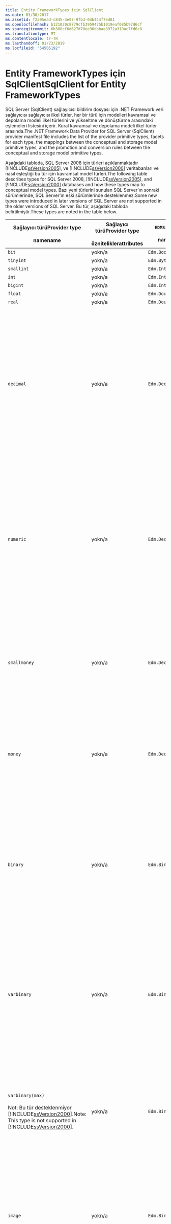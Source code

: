 ```yaml
---
title: Entity FrameworkTypes için SqlClient
ms.date: 03/30/2017
ms.assetid: f2a95ead-c845-4e97-9fb3-04b444f7ed81
ms.openlocfilehash: b121020c8779cfb3959425b1019eaf085b97d6cf
ms.sourcegitcommit: 6b308cf6d627d78ee36dbbae8972a310ac7fd6c8
ms.translationtype: MT
ms.contentlocale: tr-TR
ms.lasthandoff: 01/23/2019
ms.locfileid: "54505192"
---
```

# <a name="sqlclient-for-entity-frameworktypes"></a><span data-ttu-id="0f301-102">Entity FrameworkTypes için SqlClient</span><span class="sxs-lookup"><span data-stu-id="0f301-102">SqlClient for Entity FrameworkTypes</span></span>
<span data-ttu-id="0f301-103">SQL Server (SqlClient) sağlayıcısı bildirim dosyası için .NET Framework veri sağlayıcısı sağlayıcısı ilkel türler, her bir türü için modelleri kavramsal ve depolama modeli ilkel türlerini ve yükseltme ve dönüştürme arasındaki eşlemeleri listesini içerir. Kural kavramsal ve depolama modeli ilkel türler arasında.</span><span class="sxs-lookup"><span data-stu-id="0f301-103">The .NET Framework Data Provider for SQL Server (SqlClient) provider manifest file includes the list of the provider primitive types, facets for each type, the mappings between the conceptual and storage model primitive types, and the promotion and conversion rules between the conceptual and storage model primitive types.</span></span>  
  
 <span data-ttu-id="0f301-104">Aşağıdaki tabloda, SQL Server 2008 için türleri açıklanmaktadır [!INCLUDE[ssVersion2005](../../../../../includes/ssversion2005-md.md)], ve [!INCLUDE[ssVersion2000](../../../../../includes/ssversion2000-md.md)] veritabanları ve nasıl eşleştiği bu tür için kavramsal model türleri.</span><span class="sxs-lookup"><span data-stu-id="0f301-104">The following table describes types for SQL Server 2008, [!INCLUDE[ssVersion2005](../../../../../includes/ssversion2005-md.md)], and [!INCLUDE[ssVersion2000](../../../../../includes/ssversion2000-md.md)] databases and how these types map to conceptual model types.</span></span> <span data-ttu-id="0f301-105">Bazı yeni türlerini sunulan SQL Server'ın sonraki sürümlerinde, SQL Server'ın eski sürümlerinde desteklenmez.</span><span class="sxs-lookup"><span data-stu-id="0f301-105">Some new types were introduced in later versions of SQL Server are not supported in the older versions of SQL Server.</span></span> <span data-ttu-id="0f301-106">Bu tür, aşağıdaki tabloda belirtilmiştir.</span><span class="sxs-lookup"><span data-stu-id="0f301-106">These types are noted in the table below.</span></span>  
  
|<span data-ttu-id="0f301-107">Sağlayıcı türü</span><span class="sxs-lookup"><span data-stu-id="0f301-107">Provider type</span></span><br /><br /> <span data-ttu-id="0f301-108">name</span><span class="sxs-lookup"><span data-stu-id="0f301-108">name</span></span>|<span data-ttu-id="0f301-109">Sağlayıcı türü</span><span class="sxs-lookup"><span data-stu-id="0f301-109">Provider type</span></span><br /><br /> <span data-ttu-id="0f301-110">öznitelikler</span><span class="sxs-lookup"><span data-stu-id="0f301-110">attributes</span></span>|`EDMSimpleType`<br /><br /> <span data-ttu-id="0f301-111">name</span><span class="sxs-lookup"><span data-stu-id="0f301-111">name</span></span>|<span data-ttu-id="0f301-112">Özellikleri</span><span class="sxs-lookup"><span data-stu-id="0f301-112">Facets</span></span>|  
|----------------------------|----------------------------------|------------------------------|------------|  
|`bit`|<span data-ttu-id="0f301-113">yok</span><span class="sxs-lookup"><span data-stu-id="0f301-113">n/a</span></span>|`Edm.Boolean`|<span data-ttu-id="0f301-114">yok</span><span class="sxs-lookup"><span data-stu-id="0f301-114">n/a</span></span>|  
|`tinyint`|<span data-ttu-id="0f301-115">yok</span><span class="sxs-lookup"><span data-stu-id="0f301-115">n/a</span></span>|`Edm.Byte`|<span data-ttu-id="0f301-116">yok</span><span class="sxs-lookup"><span data-stu-id="0f301-116">n/a</span></span>|  
|`smallint`|<span data-ttu-id="0f301-117">yok</span><span class="sxs-lookup"><span data-stu-id="0f301-117">n/a</span></span>|`Edm.Int16`|<span data-ttu-id="0f301-118">yok</span><span class="sxs-lookup"><span data-stu-id="0f301-118">n/a</span></span>|  
|`int`|<span data-ttu-id="0f301-119">yok</span><span class="sxs-lookup"><span data-stu-id="0f301-119">n/a</span></span>|`Edm.Int32`|<span data-ttu-id="0f301-120">yok</span><span class="sxs-lookup"><span data-stu-id="0f301-120">n/a</span></span>|  
|`bigint`|<span data-ttu-id="0f301-121">yok</span><span class="sxs-lookup"><span data-stu-id="0f301-121">n/a</span></span>|`Edm.Int64`|<span data-ttu-id="0f301-122">yok</span><span class="sxs-lookup"><span data-stu-id="0f301-122">n/a</span></span>|  
|`float`|<span data-ttu-id="0f301-123">yok</span><span class="sxs-lookup"><span data-stu-id="0f301-123">n/a</span></span>|`Edm.Double`|<span data-ttu-id="0f301-124">yok</span><span class="sxs-lookup"><span data-stu-id="0f301-124">n/a</span></span>|  
|`real`|<span data-ttu-id="0f301-125">yok</span><span class="sxs-lookup"><span data-stu-id="0f301-125">n/a</span></span>|`Edm.Double`|<span data-ttu-id="0f301-126">yok</span><span class="sxs-lookup"><span data-stu-id="0f301-126">n/a</span></span>|  
|`decimal`|<span data-ttu-id="0f301-127">yok</span><span class="sxs-lookup"><span data-stu-id="0f301-127">n/a</span></span>|`Edm.Decimal`|<span data-ttu-id="0f301-128">Duyarlık:</span><span class="sxs-lookup"><span data-stu-id="0f301-128">Precision:</span></span><br /><br /> <span data-ttu-id="0f301-129">-En az: 1.</span><span class="sxs-lookup"><span data-stu-id="0f301-129">- Minimum: 1</span></span><br /><br /> <span data-ttu-id="0f301-130">-En fazla: 38</span><span class="sxs-lookup"><span data-stu-id="0f301-130">- Maximum: 38</span></span><br /><br /> <span data-ttu-id="0f301-131">-Varsayılan: 18</span><span class="sxs-lookup"><span data-stu-id="0f301-131">- Default: 18</span></span><br /><br /> <span data-ttu-id="0f301-132">-Sabit: False</span><span class="sxs-lookup"><span data-stu-id="0f301-132">- Constant: False</span></span><br /><br /> <span data-ttu-id="0f301-133">Ölçek:</span><span class="sxs-lookup"><span data-stu-id="0f301-133">Scale:</span></span><br /><br /> <span data-ttu-id="0f301-134">-En az: 0</span><span class="sxs-lookup"><span data-stu-id="0f301-134">- Minimum: 0</span></span><br /><br /> <span data-ttu-id="0f301-135">-En fazla: 38</span><span class="sxs-lookup"><span data-stu-id="0f301-135">- Maximum: 38</span></span><br /><br /> <span data-ttu-id="0f301-136">-Varsayılan: 0</span><span class="sxs-lookup"><span data-stu-id="0f301-136">- Default: 0</span></span><br /><br /> <span data-ttu-id="0f301-137">-Sabit: False</span><span class="sxs-lookup"><span data-stu-id="0f301-137">- Constant: False</span></span>|  
|`numeric`|<span data-ttu-id="0f301-138">yok</span><span class="sxs-lookup"><span data-stu-id="0f301-138">n/a</span></span>|`Edm.Decimal`|<span data-ttu-id="0f301-139">Duyarlık:</span><span class="sxs-lookup"><span data-stu-id="0f301-139">Precision:</span></span><br /><br /> <span data-ttu-id="0f301-140">-En az: 1.</span><span class="sxs-lookup"><span data-stu-id="0f301-140">- Minimum: 1</span></span><br /><br /> <span data-ttu-id="0f301-141">-En fazla: 38</span><span class="sxs-lookup"><span data-stu-id="0f301-141">- Maximum: 38</span></span><br /><br /> <span data-ttu-id="0f301-142">-Varsayılan: 18</span><span class="sxs-lookup"><span data-stu-id="0f301-142">- Default: 18</span></span><br /><br /> <span data-ttu-id="0f301-143">-Sabit: False</span><span class="sxs-lookup"><span data-stu-id="0f301-143">- Constant: False</span></span><br /><br /> <span data-ttu-id="0f301-144">Ölçek:</span><span class="sxs-lookup"><span data-stu-id="0f301-144">Scale:</span></span><br /><br /> <span data-ttu-id="0f301-145">-En az: 0</span><span class="sxs-lookup"><span data-stu-id="0f301-145">- Minimum: 0</span></span><br /><br /> <span data-ttu-id="0f301-146">-En fazla: 38</span><span class="sxs-lookup"><span data-stu-id="0f301-146">- Maximum: 38</span></span><br /><br /> <span data-ttu-id="0f301-147">-Varsayılan: 0</span><span class="sxs-lookup"><span data-stu-id="0f301-147">- Default: 0</span></span><br /><br /> <span data-ttu-id="0f301-148">-Sabit: False</span><span class="sxs-lookup"><span data-stu-id="0f301-148">- Constant: False</span></span>|  
|`smallmoney`|<span data-ttu-id="0f301-149">yok</span><span class="sxs-lookup"><span data-stu-id="0f301-149">n/a</span></span>|`Edm.Decimal`|<span data-ttu-id="0f301-150">Duyarlık:</span><span class="sxs-lookup"><span data-stu-id="0f301-150">Precision:</span></span><br /><br /> <span data-ttu-id="0f301-151">-Varsayılan: 10</span><span class="sxs-lookup"><span data-stu-id="0f301-151">- Default: 10</span></span><br /><br /> <span data-ttu-id="0f301-152">-Sabit: Doğru</span><span class="sxs-lookup"><span data-stu-id="0f301-152">- Constant: True</span></span><br /><br /> <span data-ttu-id="0f301-153">Ölçek:</span><span class="sxs-lookup"><span data-stu-id="0f301-153">Scale:</span></span><br /><br /> <span data-ttu-id="0f301-154">-Varsayılan: 4</span><span class="sxs-lookup"><span data-stu-id="0f301-154">- Default: 4</span></span><br /><br /> <span data-ttu-id="0f301-155">-Sabit: Doğru</span><span class="sxs-lookup"><span data-stu-id="0f301-155">- Constant: True</span></span>|  
|`money`|<span data-ttu-id="0f301-156">yok</span><span class="sxs-lookup"><span data-stu-id="0f301-156">n/a</span></span>|`Edm.Decimal`|<span data-ttu-id="0f301-157">Duyarlık:</span><span class="sxs-lookup"><span data-stu-id="0f301-157">Precision:</span></span><br /><br /> <span data-ttu-id="0f301-158">-Varsayılan: 19</span><span class="sxs-lookup"><span data-stu-id="0f301-158">- Default: 19</span></span><br /><br /> <span data-ttu-id="0f301-159">-Sabit: Doğru</span><span class="sxs-lookup"><span data-stu-id="0f301-159">- Constant: True</span></span><br /><br /> <span data-ttu-id="0f301-160">Ölçek:</span><span class="sxs-lookup"><span data-stu-id="0f301-160">Scale:</span></span><br /><br /> <span data-ttu-id="0f301-161">-Varsayılan: 4</span><span class="sxs-lookup"><span data-stu-id="0f301-161">- Default: 4</span></span><br /><br /> <span data-ttu-id="0f301-162">-Sabit: Doğru</span><span class="sxs-lookup"><span data-stu-id="0f301-162">- Constant: True</span></span>|  
|`binary`|<span data-ttu-id="0f301-163">yok</span><span class="sxs-lookup"><span data-stu-id="0f301-163">n/a</span></span>|`Edm.Binary`|<span data-ttu-id="0f301-164">MaxLength:</span><span class="sxs-lookup"><span data-stu-id="0f301-164">MaxLength:</span></span><br /><br /> <span data-ttu-id="0f301-165">-En az: 1.</span><span class="sxs-lookup"><span data-stu-id="0f301-165">- Minimum: 1</span></span><br /><br /> <span data-ttu-id="0f301-166">-En fazla: 8000</span><span class="sxs-lookup"><span data-stu-id="0f301-166">- Maximum: 8000</span></span><br /><br /> <span data-ttu-id="0f301-167">-Varsayılan: 8000</span><span class="sxs-lookup"><span data-stu-id="0f301-167">- Default: 8000</span></span><br /><br /> <span data-ttu-id="0f301-168">-Sabit: False</span><span class="sxs-lookup"><span data-stu-id="0f301-168">- Constant: False</span></span><br /><br /> <span data-ttu-id="0f301-169">FixedLength:</span><span class="sxs-lookup"><span data-stu-id="0f301-169">FixedLength:</span></span><br /><br /> <span data-ttu-id="0f301-170">-Varsayılan: Doğru</span><span class="sxs-lookup"><span data-stu-id="0f301-170">- Default: True</span></span><br /><br /> <span data-ttu-id="0f301-171">-Sabit: Doğru</span><span class="sxs-lookup"><span data-stu-id="0f301-171">- Constant: True</span></span>|  
|`varbinary`|<span data-ttu-id="0f301-172">yok</span><span class="sxs-lookup"><span data-stu-id="0f301-172">n/a</span></span>|`Edm.Binary`|<span data-ttu-id="0f301-173">MaxLength:</span><span class="sxs-lookup"><span data-stu-id="0f301-173">MaxLength:</span></span><br /><br /> <span data-ttu-id="0f301-174">-En az: 1.</span><span class="sxs-lookup"><span data-stu-id="0f301-174">- Minimum: 1</span></span><br /><br /> <span data-ttu-id="0f301-175">-En fazla: 8000</span><span class="sxs-lookup"><span data-stu-id="0f301-175">- Maximum: 8000</span></span><br /><br /> <span data-ttu-id="0f301-176">-Varsayılan: 8000</span><span class="sxs-lookup"><span data-stu-id="0f301-176">- Default: 8000</span></span><br /><br /> <span data-ttu-id="0f301-177">-Sabit: False</span><span class="sxs-lookup"><span data-stu-id="0f301-177">- Constant: False</span></span><br /><br /> <span data-ttu-id="0f301-178">FixedLength:</span><span class="sxs-lookup"><span data-stu-id="0f301-178">FixedLength:</span></span><br /><br /> <span data-ttu-id="0f301-179">-Varsayılan: False</span><span class="sxs-lookup"><span data-stu-id="0f301-179">- Default: False</span></span><br /><br /> <span data-ttu-id="0f301-180">-Sabit: Doğru</span><span class="sxs-lookup"><span data-stu-id="0f301-180">- Constant: True</span></span>|  
|`varbinary(max)`<br /><br /> <span data-ttu-id="0f301-181">Not: Bu tür desteklenmiyor [!INCLUDE[ssVersion2000](../../../../../includes/ssversion2000-md.md)].</span><span class="sxs-lookup"><span data-stu-id="0f301-181">Note: This type is not supported in [!INCLUDE[ssVersion2000](../../../../../includes/ssversion2000-md.md)].</span></span>|<span data-ttu-id="0f301-182">yok</span><span class="sxs-lookup"><span data-stu-id="0f301-182">n/a</span></span>|`Edm.Binary`|<span data-ttu-id="0f301-183">MaxLength:</span><span class="sxs-lookup"><span data-stu-id="0f301-183">MaxLength:</span></span><br /><br /> <span data-ttu-id="0f301-184">-Varsayılan: 214748364780</span><span class="sxs-lookup"><span data-stu-id="0f301-184">- Default: 214748364780</span></span><br /><br /> <span data-ttu-id="0f301-185">-Sabit: Doğru</span><span class="sxs-lookup"><span data-stu-id="0f301-185">- Constant: True</span></span><br /><br /> <span data-ttu-id="0f301-186">FixedLength:</span><span class="sxs-lookup"><span data-stu-id="0f301-186">FixedLength:</span></span><br /><br /> <span data-ttu-id="0f301-187">-Varsayılan: False</span><span class="sxs-lookup"><span data-stu-id="0f301-187">- Default: False</span></span><br /><br /> <span data-ttu-id="0f301-188">-Sabit: Doğru</span><span class="sxs-lookup"><span data-stu-id="0f301-188">- Constant: True</span></span>|  
|`image`|<span data-ttu-id="0f301-189">yok</span><span class="sxs-lookup"><span data-stu-id="0f301-189">n/a</span></span>|`Edm.Binary`|<span data-ttu-id="0f301-190">MaxLength:</span><span class="sxs-lookup"><span data-stu-id="0f301-190">MaxLength:</span></span><br /><br /> <span data-ttu-id="0f301-191">-Varsayılan: 2147483647</span><span class="sxs-lookup"><span data-stu-id="0f301-191">- Default: 2147483647</span></span><br /><br /> <span data-ttu-id="0f301-192">-Sabit: Doğru</span><span class="sxs-lookup"><span data-stu-id="0f301-192">- Constant: True</span></span><br /><br /> <span data-ttu-id="0f301-193">FixedLength:</span><span class="sxs-lookup"><span data-stu-id="0f301-193">FixedLength:</span></span><br /><br /> <span data-ttu-id="0f301-194">-Varsayılan: False</span><span class="sxs-lookup"><span data-stu-id="0f301-194">- Default: False</span></span><br /><br /> <span data-ttu-id="0f301-195">-Sabit: Doğru</span><span class="sxs-lookup"><span data-stu-id="0f301-195">- Constant: True</span></span>|  
|`timestamp`|<span data-ttu-id="0f301-196">yok</span><span class="sxs-lookup"><span data-stu-id="0f301-196">n/a</span></span>|`Edm.Binary`|<span data-ttu-id="0f301-197">MaxLength:</span><span class="sxs-lookup"><span data-stu-id="0f301-197">MaxLength:</span></span><br /><br /> <span data-ttu-id="0f301-198">-Varsayılan: 8</span><span class="sxs-lookup"><span data-stu-id="0f301-198">- Default: 8</span></span><br /><br /> <span data-ttu-id="0f301-199">-Sabit: Doğru</span><span class="sxs-lookup"><span data-stu-id="0f301-199">- Constant: True</span></span><br /><br /> <span data-ttu-id="0f301-200">FixedLength:</span><span class="sxs-lookup"><span data-stu-id="0f301-200">FixedLength:</span></span><br /><br /> <span data-ttu-id="0f301-201">-Varsayılan: Doğru</span><span class="sxs-lookup"><span data-stu-id="0f301-201">- Default: True</span></span><br /><br /> <span data-ttu-id="0f301-202">-Sabit: Doğru</span><span class="sxs-lookup"><span data-stu-id="0f301-202">- Constant: True</span></span>|  
|`rowversion`|<span data-ttu-id="0f301-203">yok</span><span class="sxs-lookup"><span data-stu-id="0f301-203">n/a</span></span>|`Edm.Binary`|<span data-ttu-id="0f301-204">MaxLength:</span><span class="sxs-lookup"><span data-stu-id="0f301-204">MaxLength:</span></span><br /><br /> <span data-ttu-id="0f301-205">-Varsayılan: 8</span><span class="sxs-lookup"><span data-stu-id="0f301-205">- Default: 8</span></span><br /><br /> <span data-ttu-id="0f301-206">-Sabit: Doğru</span><span class="sxs-lookup"><span data-stu-id="0f301-206">- Constant: True</span></span><br /><br /> <span data-ttu-id="0f301-207">FixedLength:</span><span class="sxs-lookup"><span data-stu-id="0f301-207">FixedLength:</span></span><br /><br /> <span data-ttu-id="0f301-208">-Varsayılan: Doğru</span><span class="sxs-lookup"><span data-stu-id="0f301-208">- Default: True</span></span><br /><br /> <span data-ttu-id="0f301-209">-Sabit: Doğru</span><span class="sxs-lookup"><span data-stu-id="0f301-209">- Constant: True</span></span>|  
|`smalldatetime`|<span data-ttu-id="0f301-210">yok</span><span class="sxs-lookup"><span data-stu-id="0f301-210">n/a</span></span>|`Edm.DateTime`|<span data-ttu-id="0f301-211">Duyarlık:</span><span class="sxs-lookup"><span data-stu-id="0f301-211">Precision:</span></span><br /><br /> <span data-ttu-id="0f301-212">-Varsayılan: 0</span><span class="sxs-lookup"><span data-stu-id="0f301-212">- Default: 0</span></span><br /><br /> <span data-ttu-id="0f301-213">-Sabit: Doğru</span><span class="sxs-lookup"><span data-stu-id="0f301-213">- Constant: True</span></span>|  
|`datetime`|<span data-ttu-id="0f301-214">yok</span><span class="sxs-lookup"><span data-stu-id="0f301-214">n/a</span></span>|`Edm.DateTime`|<span data-ttu-id="0f301-215">Duyarlık:</span><span class="sxs-lookup"><span data-stu-id="0f301-215">Precision:</span></span><br /><br /> <span data-ttu-id="0f301-216">-Varsayılan: 3</span><span class="sxs-lookup"><span data-stu-id="0f301-216">- Default: 3</span></span><br /><br /> <span data-ttu-id="0f301-217">-Sabit: Doğru</span><span class="sxs-lookup"><span data-stu-id="0f301-217">- Constant: True</span></span>|  
|`date`<br /><br /> <span data-ttu-id="0f301-218">Not: Bu tür, SQL Server 2005 ve SQL Server 2000'de desteklenmiyor.</span><span class="sxs-lookup"><span data-stu-id="0f301-218">Note: This type is not supported in SQL Server 2005 and SQL Server 2000.</span></span>|<span data-ttu-id="0f301-219">yok</span><span class="sxs-lookup"><span data-stu-id="0f301-219">n/a</span></span>|`Edm.DateTime`|<span data-ttu-id="0f301-220">Duyarlık:</span><span class="sxs-lookup"><span data-stu-id="0f301-220">Precision:</span></span><br /><br /> <span data-ttu-id="0f301-221">-Varsayılan: 0</span><span class="sxs-lookup"><span data-stu-id="0f301-221">- Default: 0</span></span><br /><br /> <span data-ttu-id="0f301-222">-Sabit: False</span><span class="sxs-lookup"><span data-stu-id="0f301-222">- Constant: False</span></span>|  
|`time`<br /><br /> <span data-ttu-id="0f301-223">Not: Bu tür, SQL Server 2005 ve SQL Server 2000'de desteklenmiyor.</span><span class="sxs-lookup"><span data-stu-id="0f301-223">Note: This type is not supported in SQL Server 2005 and SQL Server 2000.</span></span>|<span data-ttu-id="0f301-224">yok</span><span class="sxs-lookup"><span data-stu-id="0f301-224">n/a</span></span>|`Edm.Time`|<span data-ttu-id="0f301-225">Duyarlık:</span><span class="sxs-lookup"><span data-stu-id="0f301-225">Precision:</span></span><br /><br /> <span data-ttu-id="0f301-226">-Varsayılan: 7</span><span class="sxs-lookup"><span data-stu-id="0f301-226">- Default: 7</span></span><br /><br /> <span data-ttu-id="0f301-227">-Sabit: False</span><span class="sxs-lookup"><span data-stu-id="0f301-227">- Constant: False</span></span>|  
|`datetime2`<br /><br /> <span data-ttu-id="0f301-228">Not: Bu tür, SQL Server 2005 ve SQL Server 2000'de desteklenmiyor.</span><span class="sxs-lookup"><span data-stu-id="0f301-228">Note: This type is not supported in SQL Server 2005 and SQL Server 2000.</span></span>|<span data-ttu-id="0f301-229">yok</span><span class="sxs-lookup"><span data-stu-id="0f301-229">n/a</span></span>|`Edm.DateTime`|<span data-ttu-id="0f301-230">Duyarlık:</span><span class="sxs-lookup"><span data-stu-id="0f301-230">Precision:</span></span><br /><br /> <span data-ttu-id="0f301-231">-Varsayılan: 7</span><span class="sxs-lookup"><span data-stu-id="0f301-231">- Default: 7</span></span><br /><br /> <span data-ttu-id="0f301-232">-Sabit: False</span><span class="sxs-lookup"><span data-stu-id="0f301-232">- Constant: False</span></span>|  
|`datetimeoffset`<br /><br /> <span data-ttu-id="0f301-233">Not: Bu tür, SQL Server 2005 ve SQL Server 2000'de desteklenmiyor.</span><span class="sxs-lookup"><span data-stu-id="0f301-233">Note: This type is not supported in SQL Server 2005 and SQL Server 2000.</span></span>|<span data-ttu-id="0f301-234">yok</span><span class="sxs-lookup"><span data-stu-id="0f301-234">n/a</span></span>|`Edm.DateTimeOffset`|<span data-ttu-id="0f301-235">Duyarlık:</span><span class="sxs-lookup"><span data-stu-id="0f301-235">Precision:</span></span><br /><br /> <span data-ttu-id="0f301-236">-Varsayılan: 7</span><span class="sxs-lookup"><span data-stu-id="0f301-236">- Default: 7</span></span><br /><br /> <span data-ttu-id="0f301-237">-Sabit: False</span><span class="sxs-lookup"><span data-stu-id="0f301-237">- Constant: False</span></span>|  
|`nvarchar`<br /><br /> <span data-ttu-id="0f301-238">Not: Bu tür desteklenmiyor [!INCLUDE[ssVersion2000](../../../../../includes/ssversion2000-md.md)].</span><span class="sxs-lookup"><span data-stu-id="0f301-238">Note: This type is not supported in [!INCLUDE[ssVersion2000](../../../../../includes/ssversion2000-md.md)].</span></span>|<span data-ttu-id="0f301-239">yok</span><span class="sxs-lookup"><span data-stu-id="0f301-239">n/a</span></span>|`Edm.String`|<span data-ttu-id="0f301-240">MaxLength:</span><span class="sxs-lookup"><span data-stu-id="0f301-240">MaxLength:</span></span><br /><br /> <span data-ttu-id="0f301-241">-En az: 1.</span><span class="sxs-lookup"><span data-stu-id="0f301-241">- Minimum: 1</span></span><br /><br /> <span data-ttu-id="0f301-242">-En fazla: 4000</span><span class="sxs-lookup"><span data-stu-id="0f301-242">- Maximum: 4000</span></span><br /><br /> <span data-ttu-id="0f301-243">-Varsayılan: 4000</span><span class="sxs-lookup"><span data-stu-id="0f301-243">- Default: 4000</span></span><br /><br /> <span data-ttu-id="0f301-244">-Sabit: False</span><span class="sxs-lookup"><span data-stu-id="0f301-244">- Constant: False</span></span><br /><br /> <span data-ttu-id="0f301-245">Unicode:</span><span class="sxs-lookup"><span data-stu-id="0f301-245">Unicode:</span></span><br /><br /> <span data-ttu-id="0f301-246">-Varsayılan: Doğru</span><span class="sxs-lookup"><span data-stu-id="0f301-246">- Default: True</span></span><br /><br /> <span data-ttu-id="0f301-247">-Sabit: Doğru</span><span class="sxs-lookup"><span data-stu-id="0f301-247">- Constant: True</span></span><br /><br /> <span data-ttu-id="0f301-248">FixedLength:</span><span class="sxs-lookup"><span data-stu-id="0f301-248">FixedLength:</span></span><br /><br /> <span data-ttu-id="0f301-249">-Varsayılan: False</span><span class="sxs-lookup"><span data-stu-id="0f301-249">- Default: False</span></span><br /><br /> <span data-ttu-id="0f301-250">-Sabit: Doğru</span><span class="sxs-lookup"><span data-stu-id="0f301-250">- Constant: True</span></span>|  
|`varchar`<br /><br /> <span data-ttu-id="0f301-251">Not: Bu tür desteklenmiyor [!INCLUDE[ssVersion2000](../../../../../includes/ssversion2000-md.md)].</span><span class="sxs-lookup"><span data-stu-id="0f301-251">Note: This type is not supported in [!INCLUDE[ssVersion2000](../../../../../includes/ssversion2000-md.md)].</span></span>|<span data-ttu-id="0f301-252">yok</span><span class="sxs-lookup"><span data-stu-id="0f301-252">n/a</span></span>|`Edm.String`|<span data-ttu-id="0f301-253">MaxLength:</span><span class="sxs-lookup"><span data-stu-id="0f301-253">MaxLength:</span></span><br /><br /> <span data-ttu-id="0f301-254">-En az: 1.</span><span class="sxs-lookup"><span data-stu-id="0f301-254">- Minimum: 1</span></span><br /><br /> <span data-ttu-id="0f301-255">-En fazla: 8000</span><span class="sxs-lookup"><span data-stu-id="0f301-255">- Maximum: 8000</span></span><br /><br /> <span data-ttu-id="0f301-256">-Varsayılan: 8000</span><span class="sxs-lookup"><span data-stu-id="0f301-256">- Default: 8000</span></span><br /><br /> <span data-ttu-id="0f301-257">-Sabit: False</span><span class="sxs-lookup"><span data-stu-id="0f301-257">- Constant: False</span></span><br /><br /> <span data-ttu-id="0f301-258">Unicode:</span><span class="sxs-lookup"><span data-stu-id="0f301-258">Unicode:</span></span><br /><br /> <span data-ttu-id="0f301-259">-Varsayılan: False</span><span class="sxs-lookup"><span data-stu-id="0f301-259">- Default: False</span></span><br /><br /> <span data-ttu-id="0f301-260">-Sabit: Doğru</span><span class="sxs-lookup"><span data-stu-id="0f301-260">- Constant: True</span></span><br /><br /> <span data-ttu-id="0f301-261">FixedLength:</span><span class="sxs-lookup"><span data-stu-id="0f301-261">FixedLength:</span></span><br /><br /> <span data-ttu-id="0f301-262">-Varsayılan: False</span><span class="sxs-lookup"><span data-stu-id="0f301-262">- Default: False</span></span><br /><br /> <span data-ttu-id="0f301-263">-Sabit: Doğru</span><span class="sxs-lookup"><span data-stu-id="0f301-263">- Constant: True</span></span>|  
|`char`|<span data-ttu-id="0f301-264">yok</span><span class="sxs-lookup"><span data-stu-id="0f301-264">n/a</span></span>|`Edm.String`|<span data-ttu-id="0f301-265">MaxLength:</span><span class="sxs-lookup"><span data-stu-id="0f301-265">MaxLength:</span></span><br /><br /> <span data-ttu-id="0f301-266">-En az: 1.</span><span class="sxs-lookup"><span data-stu-id="0f301-266">- Minimum: 1</span></span><br /><br /> <span data-ttu-id="0f301-267">-En fazla: 8000</span><span class="sxs-lookup"><span data-stu-id="0f301-267">- Maximum: 8000</span></span><br /><br /> <span data-ttu-id="0f301-268">-Varsayılan: 8000</span><span class="sxs-lookup"><span data-stu-id="0f301-268">- Default: 8000</span></span><br /><br /> <span data-ttu-id="0f301-269">-Sabit: False</span><span class="sxs-lookup"><span data-stu-id="0f301-269">- Constant: False</span></span><br /><br /> <span data-ttu-id="0f301-270">Unicode:</span><span class="sxs-lookup"><span data-stu-id="0f301-270">Unicode:</span></span><br /><br /> <span data-ttu-id="0f301-271">-Varsayılan: False</span><span class="sxs-lookup"><span data-stu-id="0f301-271">- Default: False</span></span><br /><br /> <span data-ttu-id="0f301-272">-Sabit: Doğru</span><span class="sxs-lookup"><span data-stu-id="0f301-272">- Constant: True</span></span><br /><br /> <span data-ttu-id="0f301-273">FixedLength:</span><span class="sxs-lookup"><span data-stu-id="0f301-273">FixedLength:</span></span><br /><br /> <span data-ttu-id="0f301-274">-Varsayılan: Doğru</span><span class="sxs-lookup"><span data-stu-id="0f301-274">- Default: True</span></span><br /><br /> <span data-ttu-id="0f301-275">-Sabit: Doğru</span><span class="sxs-lookup"><span data-stu-id="0f301-275">- Constant: True</span></span>|  
|`nchar`|<span data-ttu-id="0f301-276">yok</span><span class="sxs-lookup"><span data-stu-id="0f301-276">n/a</span></span>|`Edm.String`|<span data-ttu-id="0f301-277">MaxLength:</span><span class="sxs-lookup"><span data-stu-id="0f301-277">MaxLength:</span></span><br /><br /> <span data-ttu-id="0f301-278">-En az: 1.</span><span class="sxs-lookup"><span data-stu-id="0f301-278">- Minimum: 1</span></span><br /><br /> <span data-ttu-id="0f301-279">-En fazla: 4000</span><span class="sxs-lookup"><span data-stu-id="0f301-279">- Maximum: 4000</span></span><br /><br /> <span data-ttu-id="0f301-280">-Varsayılan: 4000</span><span class="sxs-lookup"><span data-stu-id="0f301-280">- Default: 4000</span></span><br /><br /> <span data-ttu-id="0f301-281">-Sabit: False</span><span class="sxs-lookup"><span data-stu-id="0f301-281">- Constant: False</span></span><br /><br /> <span data-ttu-id="0f301-282">Unicode:</span><span class="sxs-lookup"><span data-stu-id="0f301-282">Unicode:</span></span><br /><br /> <span data-ttu-id="0f301-283">-Varsayılan: Doğru</span><span class="sxs-lookup"><span data-stu-id="0f301-283">- Default: True</span></span><br /><br /> <span data-ttu-id="0f301-284">-Sabit: Doğru</span><span class="sxs-lookup"><span data-stu-id="0f301-284">- Constant: True</span></span><br /><br /> <span data-ttu-id="0f301-285">FixedLength:</span><span class="sxs-lookup"><span data-stu-id="0f301-285">FixedLength:</span></span><br /><br /> <span data-ttu-id="0f301-286">-Varsayılan: Doğru</span><span class="sxs-lookup"><span data-stu-id="0f301-286">- Default: True</span></span><br /><br /> <span data-ttu-id="0f301-287">-Sabit: Doğru</span><span class="sxs-lookup"><span data-stu-id="0f301-287">- Constant: True</span></span>|  
|<span data-ttu-id="0f301-288">`varchar`(`max`)</span><span class="sxs-lookup"><span data-stu-id="0f301-288">`varchar`(`max`)</span></span>|<span data-ttu-id="0f301-289">yok</span><span class="sxs-lookup"><span data-stu-id="0f301-289">n/a</span></span>|`Edm.String`|<span data-ttu-id="0f301-290">MaxLength:</span><span class="sxs-lookup"><span data-stu-id="0f301-290">MaxLength:</span></span><br /><br /> <span data-ttu-id="0f301-291">-Varsayılan: 2147483647</span><span class="sxs-lookup"><span data-stu-id="0f301-291">- Default: 2147483647</span></span><br /><br /> <span data-ttu-id="0f301-292">-Sabit: Doğru</span><span class="sxs-lookup"><span data-stu-id="0f301-292">- Constant: True</span></span><br /><br /> <span data-ttu-id="0f301-293">Unicode:</span><span class="sxs-lookup"><span data-stu-id="0f301-293">Unicode:</span></span><br /><br /> <span data-ttu-id="0f301-294">-Varsayılan: False</span><span class="sxs-lookup"><span data-stu-id="0f301-294">- Default: False</span></span><br /><br /> <span data-ttu-id="0f301-295">-Sabit: Doğru</span><span class="sxs-lookup"><span data-stu-id="0f301-295">- Constant: True</span></span><br /><br /> <span data-ttu-id="0f301-296">FixedLength:</span><span class="sxs-lookup"><span data-stu-id="0f301-296">FixedLength:</span></span><br /><br /> <span data-ttu-id="0f301-297">-Varsayılan: False</span><span class="sxs-lookup"><span data-stu-id="0f301-297">- Default: False</span></span><br /><br /> <span data-ttu-id="0f301-298">-Sabit: Doğru</span><span class="sxs-lookup"><span data-stu-id="0f301-298">- Constant: True</span></span>|  
|<span data-ttu-id="0f301-299">`nvarchar`(`max`)</span><span class="sxs-lookup"><span data-stu-id="0f301-299">`nvarchar`(`max`)</span></span>|<span data-ttu-id="0f301-300">yok</span><span class="sxs-lookup"><span data-stu-id="0f301-300">n/a</span></span>|`Edm.String`|<span data-ttu-id="0f301-301">MaxLength:</span><span class="sxs-lookup"><span data-stu-id="0f301-301">MaxLength:</span></span><br /><br /> <span data-ttu-id="0f301-302">-Varsayılan: 1073741823</span><span class="sxs-lookup"><span data-stu-id="0f301-302">- Default: 1073741823</span></span><br /><br /> <span data-ttu-id="0f301-303">-Sabit: Doğru</span><span class="sxs-lookup"><span data-stu-id="0f301-303">- Constant: True</span></span><br /><br /> <span data-ttu-id="0f301-304">Unicode:</span><span class="sxs-lookup"><span data-stu-id="0f301-304">Unicode:</span></span><br /><br /> <span data-ttu-id="0f301-305">-Varsayılan: Doğru</span><span class="sxs-lookup"><span data-stu-id="0f301-305">- Default: True</span></span><br /><br /> <span data-ttu-id="0f301-306">-Sabit: Doğru</span><span class="sxs-lookup"><span data-stu-id="0f301-306">- Constant: True</span></span><br /><br /> <span data-ttu-id="0f301-307">FixedLength:</span><span class="sxs-lookup"><span data-stu-id="0f301-307">FixedLength:</span></span><br /><br /> <span data-ttu-id="0f301-308">-Varsayılan: False</span><span class="sxs-lookup"><span data-stu-id="0f301-308">- Default: False</span></span><br /><br /> <span data-ttu-id="0f301-309">-Sabit: Doğru</span><span class="sxs-lookup"><span data-stu-id="0f301-309">- Constant: True</span></span>|  
|`ntext`|<span data-ttu-id="0f301-310">Eşittir karşılaştırılabilir: False</span><span class="sxs-lookup"><span data-stu-id="0f301-310">Equal comparable: False</span></span><br /><br /> <span data-ttu-id="0f301-311">Sipariş karşılaştırılabilir: False</span><span class="sxs-lookup"><span data-stu-id="0f301-311">Order comparable: False</span></span>|`Edm.String`|<span data-ttu-id="0f301-312">MaxLength:</span><span class="sxs-lookup"><span data-stu-id="0f301-312">MaxLength:</span></span><br /><br /> <span data-ttu-id="0f301-313">-Varsayılan: 1073741823</span><span class="sxs-lookup"><span data-stu-id="0f301-313">- Default: 1073741823</span></span><br /><br /> <span data-ttu-id="0f301-314">-Sabit: Doğru</span><span class="sxs-lookup"><span data-stu-id="0f301-314">- Constant: True</span></span><br /><br /> <span data-ttu-id="0f301-315">Unicode:</span><span class="sxs-lookup"><span data-stu-id="0f301-315">Unicode:</span></span><br /><br /> <span data-ttu-id="0f301-316">-Varsayılan: False</span><span class="sxs-lookup"><span data-stu-id="0f301-316">- Default: False</span></span><br /><br /> <span data-ttu-id="0f301-317">-Sabit: Doğru</span><span class="sxs-lookup"><span data-stu-id="0f301-317">- Constant: True</span></span><br /><br /> <span data-ttu-id="0f301-318">FixedLength:</span><span class="sxs-lookup"><span data-stu-id="0f301-318">FixedLength:</span></span><br /><br /> <span data-ttu-id="0f301-319">-Varsayılan: False</span><span class="sxs-lookup"><span data-stu-id="0f301-319">- Default: False</span></span><br /><br /> <span data-ttu-id="0f301-320">-Sabit: Doğru</span><span class="sxs-lookup"><span data-stu-id="0f301-320">- Constant: True</span></span>|  
|`text`|<span data-ttu-id="0f301-321">Eşittir karşılaştırılabilir: False</span><span class="sxs-lookup"><span data-stu-id="0f301-321">Equal comparable: False</span></span><br /><br /> <span data-ttu-id="0f301-322">Sipariş karşılaştırılabilir: False</span><span class="sxs-lookup"><span data-stu-id="0f301-322">Order comparable: False</span></span>|`Edm.String`|<span data-ttu-id="0f301-323">MaxLength:</span><span class="sxs-lookup"><span data-stu-id="0f301-323">MaxLength:</span></span><br /><br /> <span data-ttu-id="0f301-324">-Varsayılan: 2147483647</span><span class="sxs-lookup"><span data-stu-id="0f301-324">- Default: 2147483647</span></span><br /><br /> <span data-ttu-id="0f301-325">-Sabit: Doğru</span><span class="sxs-lookup"><span data-stu-id="0f301-325">- Constant: True</span></span><br /><br /> <span data-ttu-id="0f301-326">Unicode:</span><span class="sxs-lookup"><span data-stu-id="0f301-326">Unicode:</span></span><br /><br /> <span data-ttu-id="0f301-327">-Varsayılan: False</span><span class="sxs-lookup"><span data-stu-id="0f301-327">- Default: False</span></span><br /><br /> <span data-ttu-id="0f301-328">-Sabit: Doğru</span><span class="sxs-lookup"><span data-stu-id="0f301-328">- Constant: True</span></span><br /><br /> <span data-ttu-id="0f301-329">FixedLength:</span><span class="sxs-lookup"><span data-stu-id="0f301-329">FixedLength:</span></span><br /><br /> <span data-ttu-id="0f301-330">-Varsayılan: False</span><span class="sxs-lookup"><span data-stu-id="0f301-330">- Default: False</span></span><br /><br /> <span data-ttu-id="0f301-331">-Sabit: Doğru</span><span class="sxs-lookup"><span data-stu-id="0f301-331">- Constant: True</span></span>|  
|`Unique`<br /><br /> `identifier`|<span data-ttu-id="0f301-332">Eşittir karşılaştırılabilir: Doğru</span><span class="sxs-lookup"><span data-stu-id="0f301-332">Equal comparable: True</span></span><br /><br /> <span data-ttu-id="0f301-333">Sipariş karşılaştırılabilir: Doğru</span><span class="sxs-lookup"><span data-stu-id="0f301-333">Order comparable: True</span></span>|`Edm.Guid`|<span data-ttu-id="0f301-334">yok</span><span class="sxs-lookup"><span data-stu-id="0f301-334">n/a</span></span>|  
|`xml`|<span data-ttu-id="0f301-335">Eşittir karşılaştırılabilir: False</span><span class="sxs-lookup"><span data-stu-id="0f301-335">Equal comparable: False</span></span><br /><br /> <span data-ttu-id="0f301-336">Sipariş karşılaştırılabilir: False</span><span class="sxs-lookup"><span data-stu-id="0f301-336">Order comparable: False</span></span>|`Edm.String`|<span data-ttu-id="0f301-337">MaxLength:</span><span class="sxs-lookup"><span data-stu-id="0f301-337">MaxLength:</span></span><br /><br /> <span data-ttu-id="0f301-338">-Varsayılan: 1073741823</span><span class="sxs-lookup"><span data-stu-id="0f301-338">- Default: 1073741823</span></span><br /><br /> <span data-ttu-id="0f301-339">-Sabit: Doğru</span><span class="sxs-lookup"><span data-stu-id="0f301-339">- Constant: True</span></span><br /><br /> <span data-ttu-id="0f301-340">Unicode:</span><span class="sxs-lookup"><span data-stu-id="0f301-340">Unicode:</span></span><br /><br /> <span data-ttu-id="0f301-341">-Varsayılan: Doğru</span><span class="sxs-lookup"><span data-stu-id="0f301-341">- Default: True</span></span><br /><br /> <span data-ttu-id="0f301-342">-Sabit: Doğru</span><span class="sxs-lookup"><span data-stu-id="0f301-342">- Constant: True</span></span><br /><br /> <span data-ttu-id="0f301-343">FixedLength:</span><span class="sxs-lookup"><span data-stu-id="0f301-343">FixedLength:</span></span><br /><br /> <span data-ttu-id="0f301-344">-Varsayılan: False</span><span class="sxs-lookup"><span data-stu-id="0f301-344">- Default: False</span></span><br /><br /> <span data-ttu-id="0f301-345">-Sabit: Doğru</span><span class="sxs-lookup"><span data-stu-id="0f301-345">- Constant: True</span></span>|  
  
## <a name="see-also"></a><span data-ttu-id="0f301-346">Ayrıca bkz.</span><span class="sxs-lookup"><span data-stu-id="0f301-346">See also</span></span>
- [<span data-ttu-id="0f301-347">CSDL, SSDL ve MSL Belirtimleri</span><span class="sxs-lookup"><span data-stu-id="0f301-347">CSDL, SSDL, and MSL Specifications</span></span>](../../../../../docs/framework/data/adonet/ef/language-reference/csdl-ssdl-and-msl-specifications.md)
